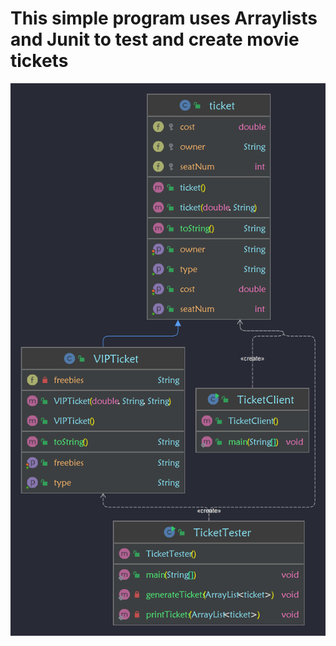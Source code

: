 <h1>This simple program uses Arraylists and Junit to test and create movie tickets </h1>

<img src="diagram.png">